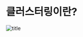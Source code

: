 # 클러스터링이란?
![title](https://cloudnoa1.atlassian.net/45c6606a-95c6-4319-ac82-77faf71effef#media-blob-url=true&id=d1a11161-ae1d-431c-97c7-4af3033b449b&collection=&contextId=11287&mimeType=image%2Fpng&name=%E1%84%89%E1%85%B3%E1%84%8F%E1%85%B3%E1%84%85%E1%85%B5%E1%86%AB%E1%84%89%E1%85%A3%E1%86%BA%202021-06-08%20%E1%84%8B%E1%85%A9%E1%84%8C%E1%85%A5%E1%86%AB%209.30.16.png&size=17896&width=382&height=475)